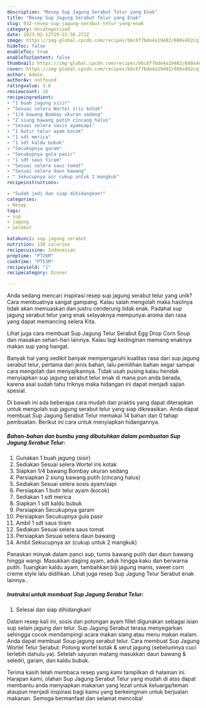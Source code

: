 ```yaml
---
description: "Resep Sup Jagung Serabut Telur yang Enak"
title: "Resep Sup Jagung Serabut Telur yang Enak"
slug: 932-resep-sup-jagung-serabut-telur-yang-enak
category: Uncategorized
date: 2023-02-12T19:12:36.272Z
image: https://img-global.cpcdn.com/recipes/b6c6f7bde4a19482/680x482cq70/sup-jagung-serabut-telur-foto-resep-utama.jpg
hideToc: false
enableToc: true
enableTocContent: false
thumbnail: https://img-global.cpcdn.com/recipes/b6c6f7bde4a19482/680x482cq70/sup-jagung-serabut-telur-foto-resep-utama.jpg
cover: https://img-global.cpcdn.com/recipes/b6c6f7bde4a19482/680x482cq70/sup-jagung-serabut-telur-foto-resep-utama.jpg
author: Admin
authorAv: notfound
ratingvalue: 3.6
reviewcount: 16
recipeingredient:
- "1 buah jagung sisir"
- "Sesuai selera Wortel iris kotak"
- "1/4 bawang Bombay ukuran sedang"
- "2 siung bawang putih cincang halus"
- "Sesuai selera sosis ayamsapi"
- "1 butir telur ayam kocok"
- "1 sdt merica"
- "1 sdt kaldu bubuk"
- "Secukupnya garam"
- "Secukupnya gula pasir"
- "1 sdt saus tiram"
- "Sesuai selera saus tomat"
- "Sesuai selera daun bawang"
- " Sekucupnya air cukup untuk 2 mangkuk"
recipeinstructions:

- "Sudah jadi dan siap dihidangkan!"
categories:
- Resep
tags:
- sup
- jagung
- serabut

katakunci: sup jagung serabut 
nutrition: 138 calories
recipecuisine: Indonesian
preptime: "PT26M"
cooktime: "PT53M"
recipeyield: "1"
recipecategory: Dinner

---
```





Anda sedang mencari inspirasi resep sup jagung serabut telur yang unik? Cara membuatnya sangat gampang. Kalau salah mengolah maka hasilnya tidak akan memuaskan dan justru cenderung tidak enak. Padahal sup jagung serabut telur yang enak selayaknya mempunyai aroma dan rasa yang dapat memancing selera Kita.





Lihat juga cara membuat Sup Jagung Telur Serabut Egg Drop Corn Soup dan masakan sehari-hari lainnya. Kalau lagi kedinginan memang enaknya makan sup yang hangat.

Banyak hal yang sedikit banyak mempengaruhi kualitas rasa dari sup jagung serabut telur, pertama dari jenis bahan, lalu pemilihan bahan segar sampai cara mengolah dan menyajikannya. Tidak usah pusing kalau hendak menyiapkan sup jagung serabut telur enak di mana pun anda berada, karena asal sudah tahu triknya maka hidangan ini dapat menjadi sajian spesial.






Di bawah ini ada beberapa cara mudah dan praktis yang dapat diterapkan untuk mengolah sup jagung serabut telur yang siap dikreasikan. Anda dapat membuat Sup Jagung Serabut Telur memakai 14 bahan dan 0 tahap pembuatan. Berikut ini cara untuk menyiapkan hidangannya.

<!--inarticleads1-->

##### Bahan-bahan dan bumbu yang dibutuhkan dalam pembuatan Sup Jagung Serabut Telur:

1. Gunakan 1 buah jagung (sisir)
1. Sediakan Sesuai selera Wortel iris kotak
1. Siapkan 1/4 bawang Bombay ukuran sedang
1. Persiapkan 2 siung bawang putih (cincang halus)
1. Sediakan Sesuai selera sosis ayam/sapi
1. Persiapkan 1 butir telur ayam (kocok)
1. Sediakan 1 sdt merica
1. Siapkan 1 sdt kaldu bubuk
1. Persiapkan Secukupnya garam
1. Persiapkan Secukupnya gula pasir
1. Ambil 1 sdt saus tiram
1. Sediakan Sesuai selera saus tomat
1. Persiapkan Sesuai selera daun bawang
1. Ambil  Sekucupnya air (cukup untuk 2 mangkuk)


Panaskan minyak dalam panci sup, tumis bawang putih dan daun bawang hingga wangi. Masukkan daging ayam, aduk hingga kaku dan berwarna putih. Tuangkan kaldu ayam, tambahkan biji jagung manis, sweet corn creme style lalu didihkan. Lihat juga resep Sup Jagung Telur Serabut enak lainnya.. 

<!--inarticleads2-->

##### Instruksi untuk membuat Sup Jagung Serabut Telur:


1. Selesai dan siap dihidangkan!

Dalam resep kali ini, sosis dan potongan ayam fillet digunakan sebagai isian sup selain jagung dan telur. Sup Jagung Serabut terasa menyegarkan sehingga cocok mendampingi acara makan siang atau menu makan malam. Anda dapat membuat Soup jagung serabut telur. Cara membuat Sup Jagung Wortel Telur Serabut: Potong wortel kotak &amp; serut jagung (sebelumnya cuci terlebih dahulu ya). Setelah sayuran matang masukkan daun bawang &amp; seledri, garam, dan kaldu bubuk. 

Terima kasih telah membaca resep yang kami tampilkan di halaman ini. Harapan kami, olahan Sup Jagung Serabut Telur yang mudah di atas dapat membantu anda menyiapkan makanan yang lezat untuk keluarga/teman ataupun menjadi inspirasi bagi kamu yang berkeinginan untuk berjualan makanan. Semoga bermanfaat dan selamat mencoba!
